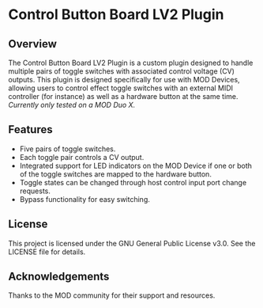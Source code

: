 # Control Button Board LV2 Plugin

## Overview

The Control Button Board LV2 Plugin is a custom plugin designed to handle multiple pairs of toggle switches with associated control voltage (CV) outputs. This plugin is designed specifically for use with MOD Devices, allowing users to control effect toggle switches with an external MIDI controller (for instance) as well as a hardware button at the same time. *Currently only tested on a MOD Duo X.*

## Features

- Five pairs of toggle switches.
- Each toggle pair controls a CV output.
- Integrated support for LED indicators on the MOD Device if one or both of the toggle switches are mapped to the hardware button.
- Toggle states can be changed through host control input port change requests.
- Bypass functionality for easy switching.

## License
This project is licensed under the GNU General Public License v3.0. See the LICENSE file for details.

## Acknowledgements
Thanks to the MOD community for their support and resources.

